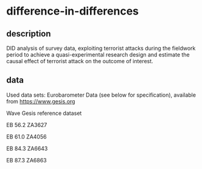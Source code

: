 # difference-in-differences

## description
DID analysis of survey data, exploiting terrorist attacks during the fieldwork period to achieve a quasi-experimental
research design and estimate the causal effect of terrorist attack on the outcome of interest.

## data
Used data sets: Eurobarometer Data (see below for specification), available from https://www.gesis.org

Wave       Gesis reference dataset

EB 56.2    ZA3627

EB 61.0    ZA4056

EB 84.3    ZA6643

EB 87.3    ZA6863
